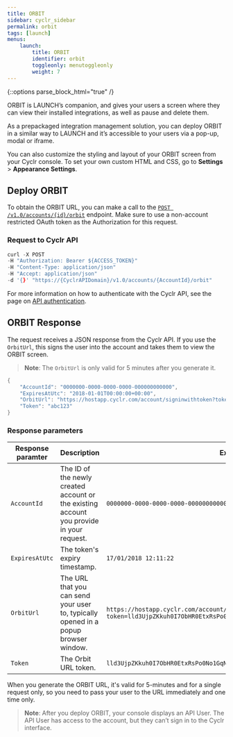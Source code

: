 ```yaml
---
title: ORBIT
sidebar: cyclr_sidebar
permalink: orbit
tags: [launch]
menus:
    launch:
        title: ORBIT
        identifier: orbit
        toggleonly: menutoggleonly
        weight: 7
---
```

{::options parse_block_html="true" /}
<section class="card">
ORBIT is LAUNCH’s companion, and gives your users a screen where they can view their installed integrations, as well as pause and delete them.

As a prepackaged integration management solution, you can deploy ORBIT in a similar way to LAUNCH and it’s accessible to your users via a pop-up, modal or iframe.

You can also customize the styling and layout of your ORBIT screen from your Cyclr console. To set your own custom HTML and CSS, go to **Settings** > **Appearance Settings**.

</section>
<section class="card">

## Deploy ORBIT

To obtain the ORBIT URL, you can make a call to the [`POST /v1.0/accounts/{id}/orbit`](https://api.cyclr.uk/docs/index#!/Accounts/Accounts_CreateUserOrbitToken_POST) endpoint. Make sure to use a non-account restricted OAuth token as the Authorization for this request.

### Request to Cyclr API

```h
curl -X POST
-H "Authorization: Bearer ${ACCESS_TOKEN}"
-H "Content-Type: application/json"
-H "Accept: application/json"
-d '{}' "https://{CyclrAPIDomain}/v1.0/accounts/{AccountId}/orbit"
```
For more information on how to authenticate with the Cyclr API, see the page on [API authentication](cyclr-api-authentication).

</section>
<section class="card">

## ORBIT Response

The request receives a JSON response from the Cyclr API. If you use the `OrbitUrl`, this signs the user into the account and takes them to view the ORBIT screen.

> **Note**: The `OrbitUrl` is only valid for 5 minutes after you generate it.

```h
{
    "AccountId": "0000000-0000-0000-0000-000000000000",
    "ExpiresAtUtc": "2018-01-01T00:00:00+00:00",
    "OrbitUrl": "https://hostapp.cyclr.com/account/signinwithtoken?token=abc123&returnUrl=%2Forbit",
    "Token": "abc123"
}
```

### Response parameters

| **Response paramter** | **Description** | **Example** |
|---|---|---|
| `AccountId` | The ID of the newly created account or the existing account you provide in your request. | `0000000-0000-0000-0000-000000000000` |
| `ExpiresAtUtc` | The token's expiry timestamp. | `17/01/2018 12:11:22` |
| `OrbitUrl` | The URL that you can send your user to, typically opened in a popup browser window.  | `https://hostapp.cyclr.com/account/signinwithtoken?token=lld3UjpZKkuh0I7ObHR0EtxRsPo0No1GqNSyAi8pqXQ%3D&returnUrl=%2Flaunch` |
| `Token` | The Orbit URL token. | `lld3UjpZKkuh0I7ObHR0EtxRsPo0No1GqNSyAi8pqXQ=` |

When you generate the ORBIT URL, it's valid for 5-minutes and for a single request only, so you need to pass your user to the URL immediately and one time only.

> **Note**: After you deploy ORBIT, your console displays an API User. The API User has access to the account, but they can’t sign in to the Cyclr interface.

</section>
